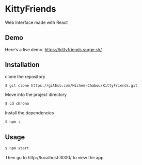 # KittyFriends
Web Interface made with React  

## Demo  
Here's a live demo: https://kittyfriends.surge.sh/

## Installation
clone the repository  
```bash 
$ git clone https://github.com/Hichem-Chabou/KittyFriends.git
```
Move into the project directory  
```bash 
$ cd chrono
```
Install the dependencies

```bash
$ npm i
```

## Usage
```bash
$ npm start
```

Then go to http://localhost:3000/ to view the app  
